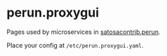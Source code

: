 # perun.proxygui

Pages used by microservices in [satosacontrib.perun](https://gitlab.ics.muni.cz/perun-proxy-aai/python/satosacontrib-perun).

Place your config at `/etc/perun.proxygui.yaml`.

